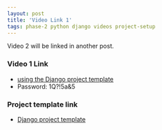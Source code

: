 ```yaml
---
layout: post
title: 'Video Link 1'
tags: phase-2 python django videos project-setup
---
```


Video 2 will be linked in another post.

### Video 1 Link
- [using the Django project template](https://us02web.zoom.us/rec/share/JVNW8uNttVdDErnZ2FGlj6Qjzu1BehHXZ_E1gfT7XTyvyc4RuKeFyOYowUh7k4AX.vyCZl7f0ytXPV8cL)
 - Password: 1Q?!5a&5

### Project template link
- [Django project template](https://www.github.com/momentumlearn/django-project-template)

